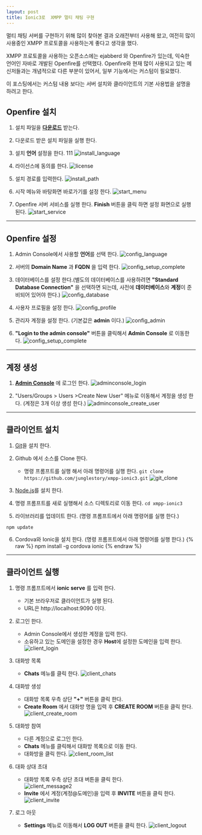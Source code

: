 ```yaml
---
layout: post
title: Ionic3로  XMPP 멀티 채팅 구현
---
```


멀티 채팅 서버를 구현하기 위해 많이 찾아본 결과 오래전부터 사용해 왔고, 여전히 많이 사용중인
XMPP 프로토콜을 사용하는게 좋다고 생각을 했다.

XMPP 프로토콜을 사용하는 오픈소스에는 ejabberd 와 Openfire가 있는데, 익숙한 언어인 자바로 개발된 Openfire를 선택했다.
Openfire와 현재 많이 사용되고 있는 메신저들과는 개념적으로 다른 부분이 있어서, 일부 기능에서는 커스텀이 필요했다.

이 포스팅에서는 커스텀 내용 보다는 서버 설치와 클라이언트의 기본 사용법을 설명을 하려고 한다.

## Openfire 설치

1. 설치 파일을 **[다운로드](https://www.igniterealtime.org/downloads/)** 받는다.

2. 다운로드 받은 설치 파일을 실행 한다.

3. 설치 **언어** 설정을 한다. 111
![install_language](/images/ionic3-xmpp/install_language.png)

4. 라이선스에 동의를 한다.
![license](/images/ionic3-xmpp/license.png)

5. 설치 경로를 입력한다.
![install_path](/images/ionic3-xmpp/install_path.png)

6. 시작 메뉴와 바탕화면 바로가기를 설정 한다.
![start_menu](/images/ionic3-xmpp/start_menu.png)

7. Openfire 서버 서비스를 실행 한다. **Finish** 버튼을 클릭 하면 설정 화면으로 실행 된다.
![start_service](/images/ionic3-xmpp/start_service.png)

- - -

## Openfire 설정
1. Admin Console에서 사용할 **언어**를 선택 한다.
![config_language](/images/ionic3-xmpp/config_language.png)

2. 서버의 **Domain Name** 과 **FQDN** 을 입력 한다.
![config_setup_complete](/images/ionic3-xmpp/config_setup_complete.png)

3. 데이터베이스를 설정 한다.(별도의 데이터베이스를 사용하려면 **"Standard Database Connection"** 을 선택하면 되는데, 사전에 **데이터베이스**와 **계정**이 준비되어 있어야 한다.)
![config_database](/images/ionic3-xmpp/config_database.png)

4. 사용자 프로필을 설정 한다.
![config_profile](/images/ionic3-xmpp/config_profile.png)

5. 관리자 계정을 설정 한다. (기본값은 **admin** 이다.)
![config_admin](/images/ionic3-xmpp/config_admin.png)

6. **"Login to the admin console"** 버튼을 클릭해서 **Admin Console** 로 이동한다.
![config_setup_complete](/images/ionic3-xmpp/config_setup_complete.png)


_ _ _

## 계정 생성
1. **[Admin Console](http://localhost:9090)** 에 로그인 한다.
![adminconsole_login](/images/ionic3-xmpp/adminconsole_login.png)

2. "Users/Groups > Users >Create New User" 메뉴로 이동해서 계정을 생성 한다. (계정은 3개 이상 생성 한다.)
![adminconsole_create_user](/images/ionic3-xmpp/adminconsole_create_user.png)


- - -
## 클라이언트 설치
1. [Git](https://git-scm.com/downloads)을 설치 한다.
2. Github 에서 소스를 Clone 한다.
    - 명령 프롬프트를 실행 해서 아래 명령어를 실행 한다.
    `git clone https://github.com/junglestory/xmpp-ionic3.git`
    ![git_clone](/images/ionic3-xmpp/git_clone.png)
    
3. [Node.js](https://nodejs.org/en/download/)를 설치 한다.
4. 명령 프롬프트를 새로 실행해서 소스 디렉토리로 이동 한다.
`cd xmpp-ionic3`

5. 라이브러리를 업데이트 한다. (명령 프롬프트에서 아래 명령어를 실행 한다.)
```
npm update
```

6. Cordova와 Ionic을 설치 한다. (명령 프롬프트에서 아래 명령어를 실행 한다.)
	{% raw %}
   npm install -g cordova ionic
   {% endraw %}



- - -

## 클라이언트 실행
1. 명령 프롬프트에서 **ionic serve** 를 입력 한다.
    - 기본 브라우저로 클라이언트가 실행 된다.
    - URL은 http://localhost:9090 이다.


2. 로그인 한다.
    - Admin Console에서 생성한 계정을 입력 한다.
    - 소유하고 있는 도메인을 설정한 경우 **Host**에 설정한 도메인을 입력 한다.
    ![client_login](/images/ionic3-xmpp/client_login.png)


3. 대화방 목록
    - **Chats** 메뉴를 클릭 한다.
    ![client_chats](/images/ionic3-xmpp/client_chats.png)

4. 대화방 생성
    - 대화방 목록 우측 상단 **"+"** 버튼을 클릭 한다.
    - **Create Room** 에서 대화방 명을 입력 후 **CREATE ROOM** 버튼을 클릭 한다.
    ![client_create_room](/images/ionic3-xmpp/client_create_room.png)

5. 대화방 참여
    - 다른 계정으로 로그인 한다.
    - **Chats** 메뉴를 클릭해서 대화방 목록으로 이동 한다.
    - 대화방을 클릭 한다.
    ![client_room_list](/images/ionic3-xmpp/client_room_list.png)
    
6. 대화 상대 초대
    - 대화방 목록 우측 상단 초대 버튼을 클릭 한다.    
    ![client_message2](/images/ionic3-xmpp/client_message2.png)
    - **Invite** 에서 계정(계정@도메인)을 입력 후 **INVITE** 버튼을 클릭 한다.    
    ![client_invite](/images/ionic3-xmpp/client_invite.png)
    
7. 로그 아웃
    - **Settings** 메뉴로 이동해서 **LOG OUT** 버튼을 클릭 한다.
    ![client_logout](/images/ionic3-xmpp/client_logout.png)